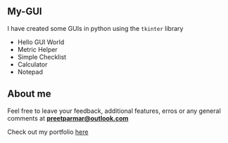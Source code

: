 ## My-GUI
 
I have created some GUIs in python using the `tkinter` library

- Hello GUI World
- Metric Helper
- Simple Checklist
- Calculator
- Notepad

## About me
Feel free to leave your feedback, additional features, erros or any general comments at **preetparmar@outlook.com**

Check out my portfolio [here](https://preetparmar.github.io/ "My Portfolio")

